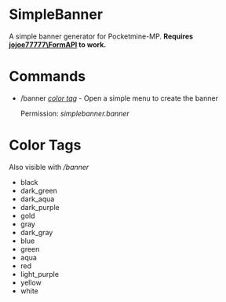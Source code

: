 # SimpleBanner
A simple banner generator for Pocketmine-MP. **Requires [jojoe77777\FormAPI](https://poggit.pmmp.io/p/FormAPI) to work.**

# Commands
 - /banner _[color tag](https://github.com/Invy55/SimpleBanner#colortags)_ -  Open a simple menu to create the banner
 
   Permission: _simplebanner.banner_
   
# Color Tags
Also visible with _/banner_

 - black
 - dark_green
 - dark_aqua
 - dark_purple
 - gold
 - gray
 - dark_gray
 - blue
 - green
 - aqua
 - red
 - light_purple
 - yellow
 - white
